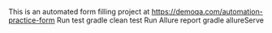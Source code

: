 This is an automated form filling project at https://demoqa.com/automation-practice-form
Run test
gradle clean test
Run Allure report
gradle allureServe
